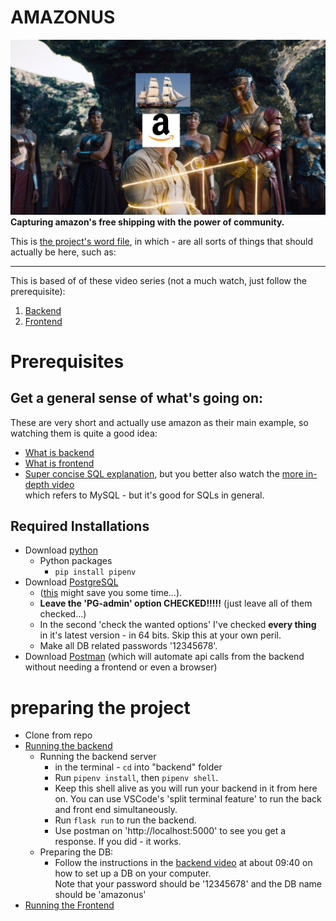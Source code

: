 # AMAZONUS
![Amazonus banner](resources/Amazonus.jpg "AmazonUs")
**Capturing amazon's free shipping with the power of community.**

This is [the project's word file](https://docs.google.com/document/d/1jmD3A_LeHQJUKwWg_DfLRRwrRqQm51C9XPU734alZHk/edit), in which - are all sorts of things that should actually be here, such as:

---
This is based of of these video series (not a much watch, just follow the prerequisite):
1. [Backend](https://www.youtube.com/watch?v=RcQwcyyCOmM)
2. [Frontend](https://www.youtube.com/watch?v=EAcD5ueqvHQ)



# Prerequisites

## Get a general sense of what's going on:
These are very short and actually use amazon as their main example, so watching them is quite a good idea:
+ [What is backend](https://www.youtube.com/watch?v=WG5ikvJ2TKA)
+ [What is frontend](https://www.youtube.com/watch?v=XBu54nfzxAQ)
+ [Super concise SQL explanation](https://www.youtube.com/watch?v=zsjvFFKOm3c), but you better also watch the [more in-depth video](https://www.youtube.com/watch?v=Cz3WcZLRaWc)<br/> which refers to MySQL - but it's good for SQLs in general.

## Required Installations
+ Download [python](https://www.python.org/downloads/)
  + Python packages
    + `pip install pipenv`
+ Download [PostgreSQL](https://www.postgresql.org/download/)
  + ([this](https://www.enterprisedb.com/downloads/postgres-postgresql-downloads) might save you some time...).
  + **Leave the 'PG-admin' option CHECKED!!!!!** (just leave all of them checked...)
  + In the second 'check the wanted options' I've checked **every thing** in it's latest version - in 64 bits.  Skip this at your own peril.
  + Make all DB related passwords '12345678'.
+ Download [Postman](https://www.postman.com/downloads/) (which will automate api calls from the backend without needing a frontend or even a browser)

# preparing the project
+ Clone from repo
+ <u>Running the backend</u>
  + Running the backend server
    + in the terminal - `cd` into "backend" folder
    + Run `pipenv install`, then `pipenv shell`.
    + Keep this shell alive as you will run your backend in it from here on.
      You can use VSCode's 'split terminal feature' to run the back and front end simultaneously.
    + Run `flask run` to run the backend.
    + Use postman on 'http://localhost:5000' to see you get a response.  If you did - it works.
  + Preparing the DB:
    + Follow the instructions in the [backend video](https://www.youtube.com/watch?v=RcQwcyyCOmM) at about 09:40 on how to set up a DB on your computer.<br/>Note that your password should be '12345678' and the DB name should be 'amazonus'
+ <u>Running the Frontend</u>